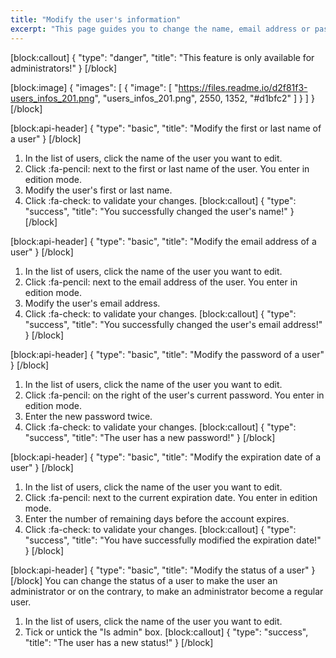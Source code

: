 ```yaml
---
title: "Modify the user's information"
excerpt: "This page guides you to change the name, email address or password of a user."
---
```

[block:callout]
{
  "type": "danger",
  "title": "This feature is only available for administrators!"
}
[/block]

[block:image]
{
  "images": [
    {
      "image": [
        "https://files.readme.io/d2f81f3-users_infos_201.png",
        "users_infos_201.png",
        2550,
        1352,
        "#d1bfc2"
      ]
    }
  ]
}
[/block]

[block:api-header]
{
  "type": "basic",
  "title": "Modify the first or last name of a user"
}
[/block]
1. In the list of users, click the name of the user you want to edit.
2. Click :fa-pencil: next to the first or last name of the user. You enter in edition mode.
2. Modify the user's first or last name.
3. Click :fa-check: to validate your changes.
[block:callout]
{
  "type": "success",
  "title": "You successfully changed the user's name!"
}
[/block]

[block:api-header]
{
  "type": "basic",
  "title": "Modify the email address of a user"
}
[/block]
1. In the list of users, click the name of the user you want to edit.
2. Click :fa-pencil: next to the email address of the user. You enter in edition mode.
2. Modify the user's email address.
3. Click :fa-check: to validate your changes.
[block:callout]
{
  "type": "success",
  "title": "You successfully changed the user's email address!"
}
[/block]

[block:api-header]
{
  "type": "basic",
  "title": "Modify the password of a user"
}
[/block]
1. In the list of users, click the name of the user you want to edit.
2. Click :fa-pencil: on the right of the user's current password. You enter in edition mode.
3. Enter the new password twice.
4. Click :fa-check: to validate your changes.
[block:callout]
{
  "type": "success",
  "title": "The user has a new password!"
}
[/block]

[block:api-header]
{
  "type": "basic",
  "title": "Modify the expiration date of a user"
}
[/block]
1. In the list of users, click the name of the user you want to edit.
2. Click :fa-pencil: next to the current expiration date. You enter in edition mode.
3. Enter the number of remaining days before the account expires.
4. Click :fa-check: to validate your changes.
[block:callout]
{
  "type": "success",
  "title": "You have successfully modified the expiration date!"
}
[/block]

[block:api-header]
{
  "type": "basic",
  "title": "Modify the status of a user"
}
[/block]
You can change the status of a user to make the user an administrator or on the contrary, to make an administrator become a regular user.

1. In the list of users, click the name of the user you want to edit.
2. Tick or untick the "Is admin" box.
[block:callout]
{
  "type": "success",
  "title": "The user has a new status!"
}
[/block]